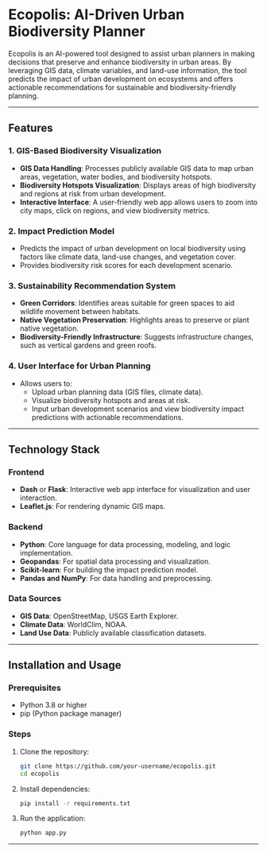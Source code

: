 # Ecopolis: AI-Driven Urban Biodiversity Planner

Ecopolis is an AI-powered tool designed to assist urban planners in making decisions that preserve and enhance biodiversity in urban areas. By leveraging GIS data, climate variables, and land-use information, the tool predicts the impact of urban development on ecosystems and offers actionable recommendations for sustainable and biodiversity-friendly planning.

---

## Features

### 1. GIS-Based Biodiversity Visualization
- **GIS Data Handling**: Processes publicly available GIS data to map urban areas, vegetation, water bodies, and biodiversity hotspots.
- **Biodiversity Hotspots Visualization**: Displays areas of high biodiversity and regions at risk from urban development.
- **Interactive Interface**: A user-friendly web app allows users to zoom into city maps, click on regions, and view biodiversity metrics.

### 2. Impact Prediction Model
- Predicts the impact of urban development on local biodiversity using factors like climate data, land-use changes, and vegetation cover.
- Provides biodiversity risk scores for each development scenario.

### 3. Sustainability Recommendation System
- **Green Corridors**: Identifies areas suitable for green spaces to aid wildlife movement between habitats.
- **Native Vegetation Preservation**: Highlights areas to preserve or plant native vegetation.
- **Biodiversity-Friendly Infrastructure**: Suggests infrastructure changes, such as vertical gardens and green roofs.

### 4. User Interface for Urban Planning
- Allows users to:
  - Upload urban planning data (GIS files, climate data).
  - Visualize biodiversity hotspots and areas at risk.
  - Input urban development scenarios and view biodiversity impact predictions with actionable recommendations.

---

## Technology Stack

### Frontend
- **Dash** or **Flask**: Interactive web app interface for visualization and user interaction.
- **Leaflet.js**: For rendering dynamic GIS maps.

### Backend
- **Python**: Core language for data processing, modeling, and logic implementation.
- **Geopandas**: For spatial data processing and visualization.
- **Scikit-learn**: For building the impact prediction model.
- **Pandas and NumPy**: For data handling and preprocessing.

### Data Sources
- **GIS Data**: OpenStreetMap, USGS Earth Explorer.
- **Climate Data**: WorldClim, NOAA.
- **Land Use Data**: Publicly available classification datasets.

---

## Installation and Usage

### Prerequisites
- Python 3.8 or higher
- pip (Python package manager)

### Steps
1. Clone the repository:
   ```bash
   git clone https://github.com/your-username/ecopolis.git
   cd ecopolis
   ```
2. Install dependencies:
   ```bash
   pip install -r requirements.txt
   ```
3. Run the application:
   ```bash
   python app.py
   ```
---

